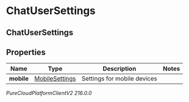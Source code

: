# ChatUserSettings

## ChatUserSettings

## Properties

|Name | Type | Description | Notes|
|------------ | ------------- | ------------- | -------------|
| **mobile** | [MobileSettings](MobileSettings) | Settings for mobile devices | |



_PureCloudPlatformClientV2 216.0.0_
